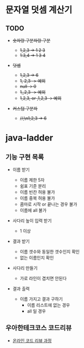 # 문자열 덧셈 계산기 

## TODO
* ~~숫자랑 구분자랑 구분~~
    * ~~1,2,3 -> 1 2 3~~
    * ~~1:3,4 -> 1 3 4~~
* ~~덧셈~~
    * ~~1,2,3 -> 6~~
    * ~~1, 2,3 -> 예외~~
    * ~~null -> 0~~
    * ~~1,,2,3 -> 예외~~
    * ~~1,2,3, or ,1,2,3 -> 예외~~
    
* ~~커스텀 구분자~~
    * ~~//;\n1;2;3 -> 6~~


# java-ladder

## 기능 구현 목록

* 이름 받기
    * 이름 제한 5자
    * 쉼표 기준 분리
    * 이름 빈칸 허용 불가
    * 이름 중복 허용 불가
    * 콤마로 시작 or 끝나는 경우 불가
    * 이름에 all 불가
* 사다리 높이 입력 받기
    * 1 이상
* 결과 받기
    * 이름 갯수와 동일한 갯수인지 확인
    * 없는 이름인지 확인
* 사다리 만들기
    * 가로 라인이 겹치면 안된다
    
* 결과 출력
    * 이름 가지고 결과 구하기
        * 이름 리스트에 없는 경우
        * all 일 경우 

## 우아한테크코스 코드리뷰
* [온라인 코드 리뷰 과정](https://github.com/woowacourse/woowacourse-docs/blob/master/maincourse/README.md)